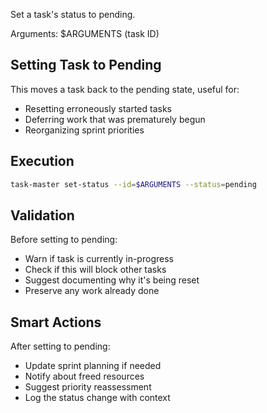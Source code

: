 Set a task's status to pending.

Arguments: $ARGUMENTS (task ID)

## Setting Task to Pending

This moves a task back to the pending state, useful for:
- Resetting erroneously started tasks
- Deferring work that was prematurely begun
- Reorganizing sprint priorities

## Execution

```bash
task-master set-status --id=$ARGUMENTS --status=pending
```

## Validation

Before setting to pending:
- Warn if task is currently in-progress
- Check if this will block other tasks
- Suggest documenting why it's being reset
- Preserve any work already done

## Smart Actions

After setting to pending:
- Update sprint planning if needed
- Notify about freed resources
- Suggest priority reassessment
- Log the status change with context
